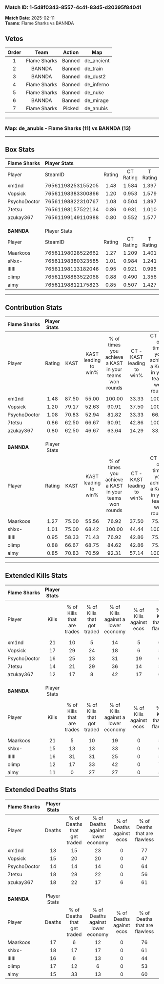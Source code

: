 ### Match ID: 1-5d8f0343-8557-4c41-83d5-d20395f84041  
**Match Date**: 2025-02-11  
**Teams**: Flame Sharks vs BANNDA  

## Vetos  

| Order | Team | Action | Map |
| :---: | :--: | :----: | --- |
| 1 | Flame Sharks | Banned | de_ancient |
| 2 | BANNDA | Banned | de_train |
| 3 | BANNDA | Banned | de_dust2 |
| 4 | Flame Sharks | Banned | de_inferno |
| 5 | Flame Sharks | Banned | de_nuke |
| 6 | BANNDA | Banned | de_mirage |
| 7 | Flame Sharks | Picked | de_anubis |

---  

### **Map**: de_anubis - Flame Sharks (11) vs BANNDA (13)  
---  

## Box Stats  

| **Flame Sharks** | Player Stats      |        |           |          |       |      |       |         |        |      |     |
| :- | :- | :-: | :-: | :-: | :-: | :-: | :-: | :-: | :-: | :-: | :-: |
| Player           | SteamID           | Rating | CT Rating | T Rating | KAST  | ADR  | Kills | Assists | Deaths | K/D  | HS% |
| xm1nd            | 76561198253155205 |  1.48  |   1.584   |  1.397   | 87.50 | 90.0 |  21   |    5    |   13   | 1.62 | 33  |
| Vopsick          | 76561198383300866 |  1.20  |   0.953   |  1.579   | 79.17 | 82.4 |  17   |    4    |   15   | 1.13 | 58  |
| PsychoDoctor     | 76561198822310767 |  1.08  |   0.504   |  1.897   | 70.83 | 69.6 |  16   |    3    |   14   | 1.14 | 37  |
| 7tetsu           | 76561198157522134 |  0.86  |   0.931   |  1.010   | 62.50 | 69.9 |  14   |    3    |   18   | 0.78 | 57  |
| azukay367        | 76561199149110988 |  0.80  |   0.552   |  1.577   | 62.50 | 70.9 |  12   |    6    |   18   | 0.67 | 41  |
|                  |                   |        |           |          |       |      |       |         |        |      |     |
|                  |                   |        |           |          |       |      |       |         |        |      |     |
|                  |                   |        |           |          |       |      |       |         |        |      |     |
| **BANNDA**       | Player Stats      |        |           |          |       |      |       |         |        |      |     |
| Player           | SteamID           | Rating | CT Rating | T Rating | KAST  | ADR  | Kills | Assists | Deaths | K/D  | HS% |
| Maarkoos         | 76561198028522662 |  1.27  |   1.209   |  1.401   | 75.00 | 82.2 |  21   |    5    |   17   | 1.24 | 38  |
| sNxx-            | 76561198380323585 |  1.01  |   0.984   |  1.241   | 75.00 | 76.0 |  15   |    5    |   18   | 0.83 | 60  |
| IIIIII           | 76561198113182046 |  0.95  |   0.921   |  0.995   | 58.33 | 70.5 |  16   |    4    |   16   | 1.00 | 43  |
| olimp            | 76561198883522068 |  0.88  |   0.490   |  1.356   | 66.67 | 72.6 |  12   |   10    |   17   | 0.71 | 75  |
| aimy             | 76561198812175823 |  0.85  |   0.507   |  1.427   | 70.83 | 61.5 |  11   |    4    |   15   | 0.73 | 81  |
---  

## Contribution Stats  

| **Flame Sharks** | Player Stats |       |                      |                                                        |                           |                                                             |                          |                                                            |
| :- | :-: | :-: | :-: | :-: | :-: | :-: | :-: | :-: |
| Player           |    Rating    | KAST  | KAST leading to win% | % of times you achieve a KAST in your teams won rounds | CT - KAST leading to win% | CT - % of times you achieve a KAST in your teams won rounds | T - KAST leading to win% | T - % of times you achieve a KAST in your teams won rounds |
| xm1nd            |     1.48     | 87.50 |        55.00         |                         100.00                         |           33.33           |                           100.00                            |          72.73           |                           100.00                           |
| Vopsick          |     1.20     | 79.17 |        52.63         |                         90.91                          |           37.50           |                           100.00                            |          63.64           |                           87.50                            |
| PsychoDoctor     |     1.08     | 70.83 |        52.94         |                         81.82                          |           33.33           |                            66.67                            |          63.64           |                           87.50                            |
| 7tetsu           |     0.86     | 62.50 |        66.67         |                         90.91                          |           42.86           |                           100.00                            |          87.50           |                           87.50                            |
| azukay367        |     0.80     | 62.50 |        46.67         |                         63.64                          |           14.29           |                            33.33                            |          75.00           |                           75.00                            |
|                  |              |       |                      |                                                        |                           |                                                             |                          |                                                            |
|                  |              |       |                      |                                                        |                           |                                                             |                          |                                                            |
|                  |              |       |                      |                                                        |                           |                                                             |                          |                                                            |
| **BANNDA**       | Player Stats |       |                      |                                                        |                           |                                                             |                          |                                                            |
| Player           |    Rating    | KAST  | KAST leading to win% | % of times you achieve a KAST in your teams won rounds | CT - KAST leading to win% | CT - % of times you achieve a KAST in your teams won rounds | T - KAST leading to win% | T - % of times you achieve a KAST in your teams won rounds |
| Maarkoos         |     1.27     | 75.00 |        55.56         |                         76.92                          |           37.50           |                            75.00                            |          70.00           |                           77.78                            |
| sNxx-            |     1.01     | 75.00 |        68.42         |                         100.00                         |           44.44           |                           100.00                            |          90.00           |                           100.00                           |
| IIIIII           |     0.95     | 58.33 |        71.43         |                         76.92                          |           42.86           |                            75.00                            |          100.00          |                           77.78                            |
| olimp            |     0.88     | 66.67 |        68.75         |                         84.62                          |           42.86           |                            75.00                            |          88.89           |                           88.89                            |
| aimy             |     0.85     | 70.83 |        70.59         |                         92.31                          |           57.14           |                           100.00                            |          80.00           |                           88.89                            |
---  

## Extended Kills Stats  

| **Flame Sharks** | Player Stats |                            |                            |                                    |                         |                              |                                 |                                       |                    |           |
| :- | :-: | :-: | :-: | :-: | :-: | :-: | :-: | :-: | :-: | :-: |
| Player           |    Kills     | % of Kills that are trades | % of Kills that got traded | % of Kills against a lower economy | % of Kills against ecos | % of Kills that are flawless | % of Kills that are close duels | % of Kills that are assisted by flash | Pistol Round Kills | AWP Kills |
| xm1nd            |      21      |             10             |             5              |                 14                 |            5            |              67              |                5                |                   5                   |         2          |    10     |
| Vopsick          |      17      |             29             |             24             |                 18                 |            6            |              53              |                0                |                   0                   |         3          |     0     |
| PsychoDoctor     |      16      |             25             |             13             |                 31                 |           19            |              69              |                6                |                   6                   |         1          |     1     |
| 7tetsu           |      14      |             21             |             29             |                 36                 |           14            |              57              |               14                |                   7                   |         3          |     0     |
| azukay367        |      12      |             17             |             8              |                 42                 |           17            |              67              |                0                |                   8                   |         1          |     0     |
|                  |              |                            |                            |                                    |                         |                              |                                 |                                       |                    |           |
|                  |              |                            |                            |                                    |                         |                              |                                 |                                       |                    |           |
|                  |              |                            |                            |                                    |                         |                              |                                 |                                       |                    |           |
| **BANNDA**       | Player Stats |                            |                            |                                    |                         |                              |                                 |                                       |                    |           |
| Player           |    Kills     | % of Kills that are trades | % of Kills that got traded | % of Kills against a lower economy | % of Kills against ecos | % of Kills that are flawless | % of Kills that are close duels | % of Kills that are assisted by flash | Pistol Round Kills | AWP Kills |
| Maarkoos         |      21      |             5              |             10             |                 19                 |            0            |              57              |               10                |                   5                   |         1          |     8     |
| sNxx-            |      15      |             13             |             13             |                 33                 |            0            |              67              |               20                |                   0                   |         0          |     1     |
| IIIIII           |      16      |             31             |             31             |                 25                 |            0            |              56              |                6                |                   6                   |         0          |     1     |
| olimp            |      12      |             17             |             33             |                 42                 |            0            |              75              |                8                |                   0                   |         2          |     0     |
| aimy             |      11      |             0              |             27             |                 27                 |            0            |              45              |                9                |                   9                   |         1          |     0     |
## Extended Deaths Stats  

| **Flame Sharks** | Player Stats |                             |                                   |                          |                               |                            |                           |               |
| :- | :-: | :-: | :-: | :-: | :-: | :-: | :-: | :-: |
| Player           |    Deaths    | % of Deaths that get traded | % of Deaths against lower economy | % of Deaths against ecos | % of Deaths that are flawless | % of Deaths that are close | % of Deaths while blinded | Deaths to AWP |
| xm1nd            |      13      |             15              |                23                 |            0             |              77               |             8              |             8             |       3       |
| Vopsick          |      15      |             20              |                20                 |            0             |              47               |             20             |             0             |       1       |
| PsychoDoctor     |      14      |             14              |                14                 |            0             |              64               |             0              |             0             |       2       |
| 7tetsu           |      18      |             28              |                22                 |            0             |              56               |             11             |             0             |       0       |
| azukay367        |      18      |             22              |                17                 |            6             |              61               |             11             |            11             |       4       |
|                  |              |                             |                                   |                          |                               |                            |                           |               |
|                  |              |                             |                                   |                          |                               |                            |                           |               |
|                  |              |                             |                                   |                          |                               |                            |                           |               |
| **BANNDA**       | Player Stats |                             |                                   |                          |                               |                            |                           |               |
| Player           |    Deaths    | % of Deaths that get traded | % of Deaths against lower economy | % of Deaths against ecos | % of Deaths that are flawless | % of Deaths that are close | % of Deaths while blinded | Deaths to AWP |
| Maarkoos         |      17      |              6              |                12                 |            0             |              76               |             6              |             0             |       3       |
| sNxx-            |      18      |             17              |                17                 |            0             |              61               |             6              |             0             |       2       |
| IIIIII           |      16      |              6              |                13                 |            0             |              44               |             6              |             0             |       4       |
| olimp            |      17      |             12              |                 6                 |            0             |              53               |             6              |             6             |       1       |
| aimy             |      15      |             33              |                13                 |            0             |              60               |             0              |            20             |       1       |
